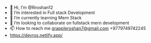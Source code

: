 - 👋 Hi, I’m @Rroshan12
- 👀 I’m interested in  Full stack Development
- 🌱 I’m currently learning Mern Stack
- 💞️ I’m looking to collaborate on fullstack mern development
- 📫 How to reach me  grappleroshan7@gmail.com +9779749742245 
- https://devros.netlify.app/

